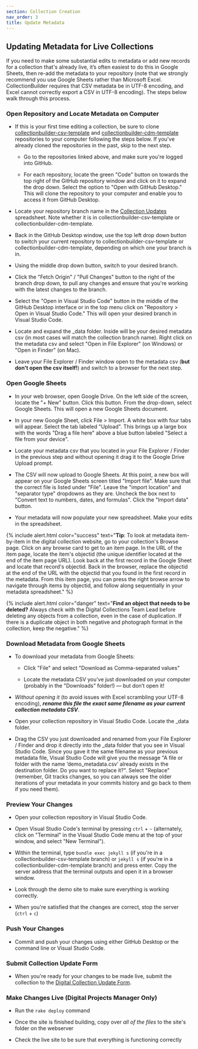 ```yaml
---
section: Collection Creation
nav_order: 3
title: Update Metadata
---
```


## Updating Metadata for Live Collections

If you need to make some substantial edits to metadata or add new records for a collection that's already live, it’s often easiest to do this in Google Sheets, then re-add the metadata to your repository (note that we strongly recommend you use Google Sheets rather than Microsoft Excel. CollectionBuilder requires that CSV metadata be in UTF-8 encoding, and Excel cannot correctly export a CSV in UTF-8 encoding).
The steps below walk through this process.

### Open Repository and Locate Metadata on Computer

- If this is your first time editing a collection, be sure to clone [collectionbuilder-csv-template](https://github.com/uidaholib/collectionbuilder-csv-template) and [collectionbuilder-cdm-template](https://github.com/uidaholib/collectionbuilder-cdm-template) repositories to your computer following the steps below. If you've already cloned the repositories in the past, skip to the next step.

    - Go to the repositories linked above, and make sure you're logged into GitHub.

    - For each repository, locate the green "Code" button on towards the top right of the GitHub repository window and click on it to expand the drop down. Select the option to "Open with GitHub Desktop." This will clone the repository to your computer and enable you to access it from GitHub Desktop.

- Locate your repository branch name in the [Collection Updates](https://vandalsuidaho.sharepoint.com/:x:/r/sites/Storage-Library/Documents/shared/Digital%20Collections%20Team/Collection%20Updates.xlsx?d=w6432809351bc4863bc70f4517fd61067&csf=1&web=1&e=tHwT3j) spreadsheet. Note whether it is in collectionbuilder-csv-template or collectionbuilder-cdm-template. 

- Back in the GitHub Desktop window, use the top left drop down button to switch your current repository to collectionbuilder-csv-template or collectionbuilder-cdm-template, depending on which one your branch is in.

- Using the middle drop down button, switch to your desired branch.

- Click the "Fetch Origin" / "Pull Changes" button to the right of the branch drop down, to pull any changes and ensure that you're working with the latest changes to the branch.

- Select the "Open in Visual Studio Code" button in the middle of the GitHub Desktop interface or in the top menu click on "Repository > Open in Visual Studio Code." This will open your desired branch in Visual Studio Code.

- Locate and expand the _data folder. Inside will be your desired metadata csv (in most cases will match the collection branch name). Right click on the metadata csv and select "Open in File Explorer" (on Windows) or "Open in Finder" (on Mac).

- Leave your File Explorer / Finder window open to the metadata csv (**but don't open the csv itself!**) and switch to a browser for the next step.

### Open Google Sheets

- In your web browser, open Google Drive. On the left side of the screen, locate the "+ New" button. Click this button. From the drop-down, select Google Sheets. This will open a new Google Sheets document.

- In your new Google Sheet, click File > Import. A white box with four tabs will appear. Select the tab labeled "Upload". This brings up a large box with the words "Drag a file here" above a blue button labeled "Select a file from your device".

- Locate your metadata csv that you located in your File Explorer / Finder in the previous step and without opening it drag it to the Google Drive Upload prompt.

- The CSV will now upload to Google Sheets. At this point, a new box will appear on your Google Sheets screen titled "Import file". Make sure that the correct file is listed under "File". Leave the "import location" and "separator type" dropdowns as they are. Uncheck the box next to "Convert text to numbers, dates, and formulas". Click the "Import data" button.

- Your metadata will now populate your new spreadsheet. Make your edits in the spreadsheet.

{% include alert.html color="success" text="**Tip**: To look at metadata item-by-item in the digital collection website, go to your collection's Browse page. Click on any browse card to get to an item page. In the URL of the item page, locate the item's objectid (the unique identifier located at the end of the item page URL). Look back at the first record in the Google Sheet and locate that record's objectid. Back in the browser, replace the objectid at the end of the URL with the objectid that you found in the first record in the metadata. From this item page, you can press the right browse arrow to navigate through items by objectid, and follow along sequentially in your metadata spreadsheet." %}

{% include alert.html color="danger" text="**Find an object that needs to be deleted?** Always check with the Digital Collections Team Lead before deleting any objects from a collection, even in the case of duplication. If there is a duplicate object in both negative and photograph format in the collection, keep the negative." %}

### Download Metadata from Google Sheets

- To download your metadata from Google Sheets:

    - Click "File" and select "Download as Comma-separated values"

    - Locate the metadata CSV you’ve just downloaded on your computer (probably in the "Downloads" folder!) — but don’t open it!

- *Without opening it* (to avoid issues with Excel scrambling your UTF-8 encoding), ***rename this file the exact same filename as your current collection metadata CSV***.

- Open your collection repository in Visual Studio Code. Locate the _data folder.

- Drag the CSV you just downloaded and renamed from your File Explorer / Finder and drop it directly into the _data folder that you see in Visual Studio Code. Since you gave it the same filename as your previous metadata file, Visual Studio Code will give you the message "A file or folder with the name ‘demo_metadata.csv’ already exists in the destination folder. Do you want to replace it?". Select "Replace" (remember, Git tracks changes, so you can always see the older iterations of your metadata in your commits history and go back to them if you need them).

### Preview Your Changes

- Open your collection repository in Visual Studio Code.

- Open Visual Studio Code's terminal by pressing `ctrl` + `~` (alternately, click on "Terminal" in the Visual Studio Code menu at the top of your window, and select "New Terminal").

- Within the terminal, type `bundle exec jekyll s` (if you're in a collectionbuilder-csv-template branch) or `jekyll s` (if you're in a collectionbuilder-cdm-template branch) and press enter. Copy the server address that the terminal outputs and open it in a browser window. 

- Look through the demo site to make sure everything is working correctly.

- When you're satisfied that the changes are correct, stop the server (`ctrl` + `c`)

### Push Your Changes

- Commit and push your changes using either GitHub Desktop or the command line or Visual Studio Code.

### Submit Collection Update Form

- When you're ready for your changes to be made live, submit the collection to the [Digital Collection Update Form](https://uidaho.co1.qualtrics.com/jfe/form/SV_eRuiZXzEVFKGGF0).

### Make Changes Live (Digital Projects Manager Only)

- Run the `rake deploy` command

- Once the site is finished building, copy over *all of the files* to the site's folder on the webserver

- Check the live site to be sure that everything is functioning correctly